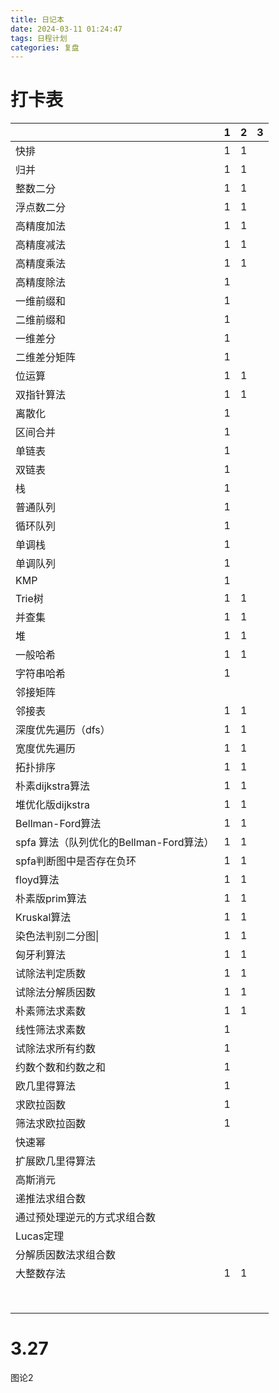 ```yaml
---
title: 日记本
date: 2024-03-11 01:24:47
tags: 日程计划
categories: 复盘
---
```


#  打卡表

|                                         | 1    | 2    | 3    |
| --------------------------------------- | ---- | ---- | ---- |
| 快排                                    | 1    | 1    |      |
| 归并                                    | 1    | 1    |      |
| 整数二分                                | 1    | 1    |      |
| 浮点数二分                              | 1    | 1    |      |
| 高精度加法                              | 1    | 1    |      |
| 高精度减法                              | 1    | 1    |      |
| 高精度乘法                              | 1    | 1    |      |
| 高精度除法                              | 1    |      |      |
| 一维前缀和                              | 1    |      |      |
| 二维前缀和                              | 1    |      |      |
| 一维差分                                | 1    |      |      |
| 二维差分矩阵                            | 1    |      |      |
| 位运算                                  | 1    | 1    |      |
| 双指针算法                              | 1    | 1    |      |
| 离散化                                  | 1    |      |      |
| 区间合并                                | 1    |      |      |
| 单链表                                  | 1    |      |      |
| 双链表                                  | 1    |      |      |
| 栈                                      | 1    |      |      |
| 普通队列                                | 1    |      |      |
| 循环队列                                | 1    |      |      |
| 单调栈                                  | 1    |      |      |
| 单调队列                                | 1    |      |      |
| KMP                                     | 1    |      |      |
| Trie树                                  | 1    | 1    |      |
| 并查集                                  | 1    | 1    |      |
| 堆                                      | 1    | 1    |      |
| 一般哈希                                | 1    | 1    |      |
| 字符串哈希                              | 1    |      |      |
| 邻接矩阵                                |      |      |      |
| 邻接表                                  | 1    | 1    |      |
| 深度优先遍历（dfs）                     | 1    | 1    |      |
| 宽度优先遍历                            | 1    | 1    |      |
| 拓扑排序                                | 1    | 1    |      |
| 朴素dijkstra算法                        | 1    | 1    |      |
| 堆优化版dijkstra                        | 1    | 1    |      |
| Bellman-Ford算法                        | 1    | 1    |      |
| spfa 算法（队列优化的Bellman-Ford算法） | 1    | 1    |      |
| spfa判断图中是否存在负环                | 1    | 1    |      |
| floyd算法                               | 1    | 1    |      |
| 朴素版prim算法                          | 1    | 1    |      |
| Kruskal算法                             | 1    | 1    |      |
| 染色法判别二分图\|                      | 1    | 1    |      |
| 匈牙利算法                              | 1    | 1    |      |
| 试除法判定质数                          | 1    | 1    |      |
| 试除法分解质因数                        | 1    | 1    |      |
| 朴素筛法求素数                          | 1    | 1    |      |
| 线性筛法求素数                          | 1    |      |      |
| 试除法求所有约数                        | 1    |      |      |
| 约数个数和约数之和                      | 1    |      |      |
| 欧几里得算法                            | 1    |      |      |
| 求欧拉函数                              | 1    |      |      |
| 筛法求欧拉函数                          | 1    |      |      |
| 快速幂                                  |      |      |      |
| 扩展欧几里得算法                        |      |      |      |
| 高斯消元                                |      |      |      |
| 递推法求组合数                          |      |      |      |
| 通过预处理逆元的方式求组合数            |      |      |      |
| Lucas定理                               |      |      |      |
| 分解质因数法求组合数                    |      |      |      |
| 大整数存法                              | 1    | 1    |      |
|                                         |      |      |      |
|                                         |      |      |      |
|                                         |      |      |      |
|                                         |      |      |      |
|                                         |      |      |      |
|                                         |      |      |      |
|                                         |      |      |      |
|                                         |      |      |      |

# 3.27

图论2

